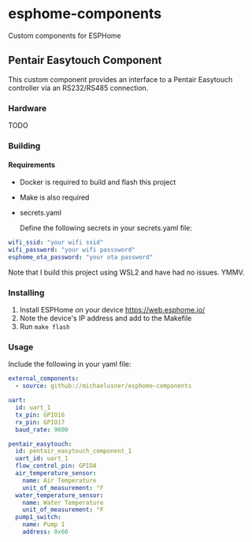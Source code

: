 # esphome-components
Custom components for ESPHome

## Pentair Easytouch Component
This custom component provides an interface to a Pentair Easytouch controller via an RS232/RS485 connection.

### Hardware
TODO

### Building
#### Requirements
  * Docker is required to build and flash this project
  * Make is also required
  * secrets.yaml
    
    Define the following secrets in your secrets.yaml file:
```yaml
wifi_ssid: "your wifi ssid"
wifi_password: "your wifi passsword"
esphome_ota_password: "your ota password"
```

  Note that I build this project using WSL2 and have had no issues.  YMMV.

### Installing
1. Install ESPHome on your device
   https://web.esphome.io/
2. Note the device's IP address and add to the Makefile
3. Run ```make flash```

### Usage
Include the following in your yaml file:
```yaml
external_components:
  - source: github://michaelusner/esphome-components

uart:
  id: uart_1
  tx_pin: GPIO16
  rx_pin: GPIO17
  baud_rate: 9600

pentair_easytouch:
  id: pentair_easytouch_component_1
  uart_id: uart_1
  flow_control_pin: GPIO4
  air_temperature_sensor:
    name: Air Temperature
    unit_of_measurement: °F
  water_temperature_sensor:
    name: Water Temperature
    unit_of_measurement: °F
  pump1_switch:
    name: Pump 1
    address: 0x60
```